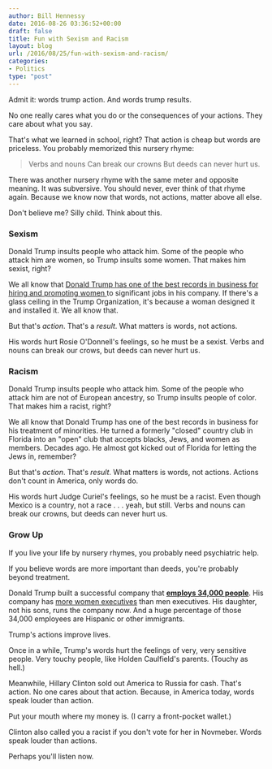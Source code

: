 ```yaml
---
author: Bill Hennessy
date: 2016-08-26 03:36:52+00:00
draft: false
title: Fun with Sexism and Racism
layout: blog
url: /2016/08/25/fun-with-sexism-and-racism/
categories:
- Politics
type: "post"
---
```


Admit it: words trump action. And words trump results.

No one really cares what you do or the consequences of your actions. They care about what you say.

That's what we learned in school, right? That action is cheap but words are priceless. You probably memorized this nursery rhyme:



> Verbs and nouns
Can break our crowns
But deeds can never hurt us.



There was another nursery rhyme with the same meter and opposite meaning. It was subversive. You should never, ever think of that rhyme again. Because we know now that words, not actions, matter above all else.

Don't believe me? Silly child. Think about this.



### Sexism



Donald Trump insults people who attack him. Some of the people who attack him are women, so Trump insults some women. That makes him sexist, right?

We all know that [Donald Trump has one of the best records in business for hiring and promoting women ](https://www.washingtonpost.com/politics/donald-trump-a-champion-of-women-his-female-employees-think-so/2015/11/23/7eafac80-88da-11e5-9a07-453018f9a0ec_story.html)to significant jobs in his company. If there's a glass ceiling in the Trump Organization, it's because a woman designed it and installed it. We all know that.

But that's _action_. That's a _result_. What matters is words, not actions.

His words hurt Rosie O'Donnell's feelings, so he must be a sexist. Verbs and nouns can break our crows, but deeds can never hurt us.



### Racism



Donald Trump insults people who attack him. Some of the people who attack him are not of European ancestry, so Trump insults people of color. That makes him a racist, right?

We all know that Donald Trump has one of the best records in business for his treatment of minorities. He turned a formerly "closed" country club in Florida into an "open" club that accepts blacks, Jews, and women as members. Decades ago. He almost got kicked out of Florida for letting the Jews in, remember?

But that's _action_. That's _result_. What matters is words, not actions. Actions don't count in America, only words do.

His words hurt Judge Curiel's feelings, so he must be a racist. Even though Mexico is a country, not a race . . . yeah, but still. Verbs and nouns can break our crowns, but deeds can never hurt us.



### Grow Up



If you live your life by nursery rhymes, you probably need psychiatric help.

If you believe words are more important than deeds, you're probably beyond treatment.

Donald Trump built a successful company that [**employs 34,000 people**](https://money.cnn.com/2015/09/03/news/economy/donald-trump-jobs-created/). His company has [more women executives](https://dailycaller.com/2015/08/17/attorney-trump-companies-employ-more-female-execs-than-male-video/) than men executives. His daughter, not his sons, runs the company now. And a huge percentage of those 34,000 employees are Hispanic or other immigrants.

Trump's actions improve lives.

Once in a while, Trump's words hurt the feelings of very, very sensitive people. Very touchy people, like Holden Caulfield's parents. (Touchy as hell.)

Meanwhile, Hillary Clinton sold out America to Russia for cash. That's action. No one cares about that action. Because, in America today, words speak louder than action.

Put your mouth where my money is. (I carry a front-pocket wallet.)

Clinton also called you a racist if you don't vote for her in Novmeber. Words speak louder than actions.

Perhaps you'll listen now.
